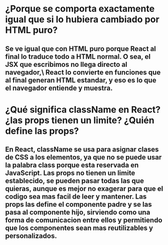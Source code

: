 <h1>¿Porque se comporta exactamente igual que si lo hubiera cambiado por HTML puro?</h1>
<h2>Se ve igual que con HTML puro porque React al final lo traduce todo a HTML normal. O sea, el JSX que escribimos no llega directo al navegador,\
React lo convierte en funciones que al final generan HTML estandar, y eso es lo que el navegador entiende y muestra.</h2>

<h1>¿Qué significa className en React? ¿las props tienen un limite? ¿Quién define las props?</h1>
<h2>En React, className se usa para asignar clases de CSS a los elementos, ya que no se puede usar la palabra class porque esta reservada en JavaScript.
  Las props no tienen un limite establecido, se pueden pasar todas las que quieras, aunque es mejor no exagerar para que el codigo sea mas facil de leer y mantener. 
  Las props las define el componente padre y se las pasa al componente hijo, sirviendo como una forma de comunicacion entre ellos y permitiendo que los componentes sean mas reutilizables y personalizados.</h2>
